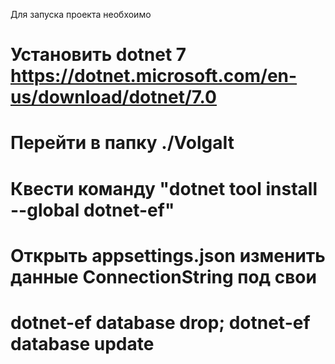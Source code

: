 Для запуска проекта необхоимо
# Установить dotnet 7 https://dotnet.microsoft.com/en-us/download/dotnet/7.0
# Перейти в папку ./VolgaIt
# Квести команду "dotnet tool install --global dotnet-ef"
# Открыть  appsettings.json изменить данные ConnectionString под свои
# dotnet-ef database drop; dotnet-ef database update